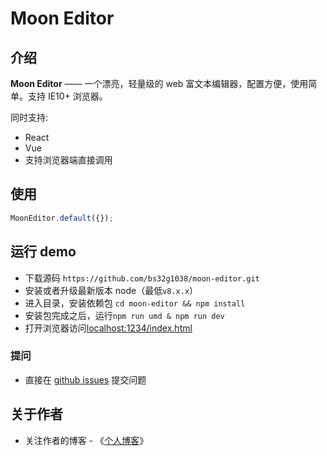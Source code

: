 # Moon Editor

## 介绍

**Moon Editor** —— 一个漂亮，轻量级的 web 富文本编辑器，配置方便，使用简单。支持 IE10+ 浏览器。

同时支持:

-   React
-   Vue
-   支持浏览器端直接调用

## 使用

```javascript
MoonEditor.default({});
```

## 运行 demo

-   下载源码 `https://github.com/bs32g1038/moon-editor.git`
-   安装或者升级最新版本 node（最低`v8.x.x`）
-   进入目录，安装依赖包 `cd moon-editor && npm install`
-   安装包完成之后，运行`npm run umd & npm run dev`
-   打开浏览器访问[localhost:1234/index.html](http://localhost:1234/index.html)

### 提问

-   直接在 [github issues](https://github.com/bs32g1038/moon-editor/issues) 提交问题

## 关于作者

-   关注作者的博客 - 《[个人博客](http://www.lizc.net)》
